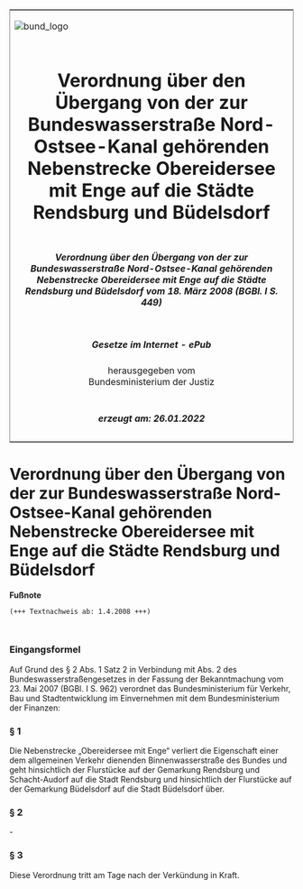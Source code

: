 <span id="DECKBLATT.html"></span>

<table border="0" frame="border" width="100%">

<tr valign="top">

<td align="left">

![bund\_logo](BfJ_2021_Web_de_de.gif)

</td>

<td align="right">

 

</td>

</tr>

<tr align="center" valign="middle">

<td colspan="2">

# Verordnung über den Übergang von der zur Bundeswasserstraße Nord-Ostsee-Kanal gehörenden Nebenstrecke Obereidersee mit Enge auf die Städte Rendsburg und Büdelsdorf

</td>

</tr>

<tr align="center" valign="middle">

<td colspan="2">

##### Verordnung über den Übergang von der zur Bundeswasserstraße Nord-Ostsee-Kanal gehörenden Nebenstrecke Obereidersee mit Enge auf die Städte Rendsburg und Büdelsdorf vom 18. März 2008 (BGBl. I S. 449)

</td>

</tr>

<tr align="center" valign="middle">

<td colspan="2">

  
  

##### Gesetze im Internet - ePub  
  
herausgegeben vom  
Bundesministerium der Justiz

</td>

</tr>

<tr align="center" valign="bottom">

<td colspan="2">

  
  

##### erzeugt am: 26.01.2022

</td>

</tr>

</table>

<span id="BJNR044900008.html"></span>

# Verordnung über den Übergang von der zur Bundeswasserstraße Nord-Ostsee-Kanal gehörenden Nebenstrecke Obereidersee mit Enge auf die Städte Rendsburg und Büdelsdorf

<div>

  
**Fußnote**

<div class="jnhtml">

<div>

<div class="jurAbsatz">

  

``` 
(+++ Textnachweis ab: 1.4.2008 +++)

 
```

</div>

</div>

</div>

</div>

<span id="BJNR044900008BJNE000100000.html"></span>

### Eingangsformel  

<div>

<div class="jnhtml">

<div>

<div class="jurAbsatz">

Auf Grund des § 2 Abs. 1 Satz 2 in Verbindung mit Abs. 2 des
Bundeswasserstraßengesetzes in der Fassung der Bekanntmachung vom 23.
Mai 2007 (BGBl. I S. 962) verordnet das Bundesministerium für Verkehr,
Bau und Stadtentwicklung im Einvernehmen mit dem Bundesministerium der
Finanzen:

</div>

</div>

</div>

</div>

<span id="BJNR044900008BJNE000200000.html"></span>

### § 1  

<div>

<div class="jnhtml">

<div>

<div class="jurAbsatz">

Die Nebenstrecke „Obereidersee mit Enge“ verliert die Eigenschaft einer
dem allgemeinen Verkehr dienenden Binnenwasserstraße des Bundes und geht
hinsichtlich der Flurstücke auf der Gemarkung Rendsburg und
Schacht-Audorf auf die Stadt Rendsburg und hinsichtlich der Flurstücke
auf der Gemarkung Büdelsdorf auf die Stadt Büdelsdorf über.

</div>

</div>

</div>

</div>

<span id="BJNR044900008BJNE000300000.html"></span>

### § 2  

<div>

<div class="jnhtml">

<div>

<div class="jurAbsatz">

\-

</div>

</div>

</div>

</div>

<span id="BJNR044900008BJNE000400000.html"></span>

### § 3  

<div>

<div class="jnhtml">

<div>

<div class="jurAbsatz">

Diese Verordnung tritt am Tage nach der Verkündung in Kraft.

</div>

</div>

</div>

</div>
